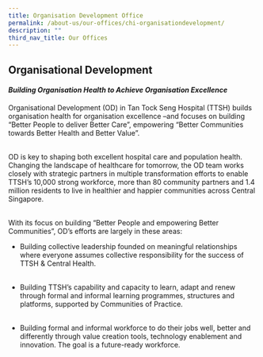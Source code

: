 ```yaml
---
title: Organisation Development Office
permalink: /about-us/our-offices/chi-organisationdevelopment/
description: ""
third_nav_title: Our Offices
---
```

<h2>Organisational Development</h2>
<h4><em>Building Organisation Health to Achieve Organisation Excellence</em></h4>

Organisational Development (OD) in Tan Tock Seng Hospital (TTSH) builds organisation health for organisation excellence –and focuses on building “Better People to deliver Better Care”, empowering “Better Communities towards Better Health and Better Value”.    <br><br>

OD is key to shaping both excellent hospital care and population health.  Changing the landscape of healthcare for tomorrow, the OD team works closely with strategic partners in multiple transformation efforts to enable TTSH’s 10,000 strong workforce, more than 80 community partners and 1.4 million residents to live in healthier and happier communities across Central Singapore.  <br><br>

With its focus on building “Better People and empowering Better Communities”, OD’s efforts are largely in these areas: <br>

*	Building collective leadership founded on meaningful relationships where everyone assumes collective responsibility for the success of TTSH &amp; Central Health.<br><br>

*	Building TTSH’s capability and capacity to learn, adapt and renew through formal and informal learning programmes, structures and platforms, supported by Communities of Practice. <br><br>

*	Building formal and informal workforce to do their jobs well, better and differently through value creation tools, technology enablement and innovation. The goal is a future-ready workforce.